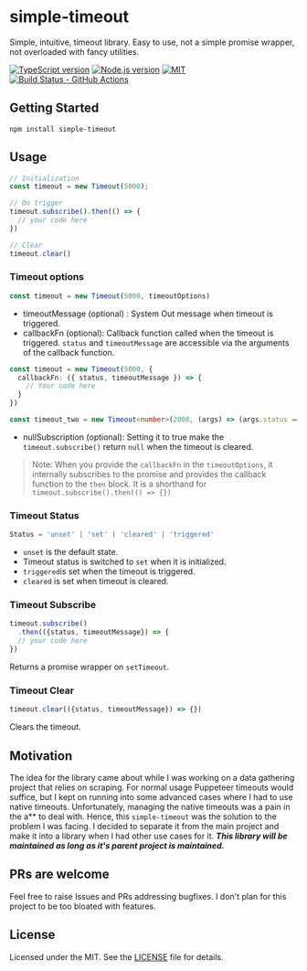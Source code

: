 # simple-timeout

Simple, intuitive, timeout library. Easy to use, not a simple promise wrapper, not overloaded with fancy utilities.

[![TypeScript version][ts-badge]][typescript-4-6]
[![Node.js version][nodejs-badge]][nodejs]
[![MIT][license-badge]][license]
[![Build Status - GitHub Actions][gha-badge]][gha-ci]


## Getting Started

```shell
npm install simple-timeout
```

## Usage

```typescript
// Initialization
const timeout = new Timeout(5000);

// On trigger
timeout.subscribe().then(() => {
  // your code here
})

// Clear
timeout.clear()
```

### Timeout options

```typescript
const timeout = new Timeout(5000, timeoutOptions)
```

- timeoutMessage (optional) : System Out message when timeout is triggered.
- callbackFn (optional): Callback function called when the timeout is triggered. 
  `status` and `timeoutMessage` are accessible via the arguments of the callback function.
```typescript
const timeout = new Timeout(5000, {
  callbackFn: ({ status, timeoutMessage }) => {
    // Your code here
  }
})

const timeout_two = new Timeout<number>(2000, (args) => (args.status === 'triggered') ? 1 : 2);
```
- nullSubscription (optional): Setting it to true make the `timeout.subscribe()` return `null`
    when the timeout is cleared.

> Note: When you provide the `callbackFn` in the `timeoutOptions`,
    it internally subscribes to the promise and provides the callback function to the `then`
    block. It is a shorthand for `timeout.subscribe().then(() => {})`

### Timeout Status

```typescript
Status = 'unset' | 'set' | 'cleared' | 'triggered'
```
- `unset` is the default state.
- Timeout status is switched to `set` when it is initialized.
- `triggered`is set when the timeout is triggered.
- `cleared` is set when timeout is cleared.

### Timeout Subscribe

```typescript
timeout.subscribe()
  .then(({status, timeoutMessage}) => {
  // your code here
})
```
Returns a promise wrapper on `setTimeout`.

### Timeout Clear

```typescript
timeout.clear(({status, timeoutMessage}) => {})
```
Clears the timeout.

## Motivation

The idea for the library came about while I was working on a data gathering project that relies on scraping. For normal usage 
Puppeteer timeouts would suffice, but I kept on running into some advanced cases where I had to use native timeouts. Unfortunately,
managing the native timeouts was a pain in the a** to deal with. Hence, this `simple-timeout` was the solution to the problem I was facing.
I decided to separate it from the main project and make it into a library when I had other use cases for it. ***This library will be maintained
as long as it's parent project is maintained.***

## PRs are welcome
Feel free to raise Issues and PRs addressing bugfixes. I don't plan for this project to be too bloated with features.

## License

Licensed under the MIT. See the [LICENSE](https://github.com/bloodred17/simple-timeout/blob/main/LICENSE) file for details.

[ts-badge]: https://img.shields.io/badge/TypeScript-4.6-blue.svg
[nodejs-badge]: https://img.shields.io/badge/Node.js->=%2016.13-blue.svg
[nodejs]: https://nodejs.org/dist/latest-v14.x/docs/api/
[gha-badge]: https://github.com/jsynowiec/node-typescript-boilerplate/actions/workflows/nodejs.yml/badge.svg
[gha-ci]: https://github.com/jsynowiec/node-typescript-boilerplate/actions/workflows/nodejs.yml
[typescript]: https://www.typescriptlang.org/
[typescript-4-6]: https://devblogs.microsoft.com/typescript/announcing-typescript-4-6/
[license-badge]: https://img.shields.io/badge/license-MIT-blue.svg
[license]: https://github.com/bloodred17/better-timeout/blob/main/LICENSE
[sponsor-badge]: https://img.shields.io/badge/♥-Sponsor-fc0fb5.svg
[jest]: https://facebook.github.io/jest/
[eslint]: https://github.com/eslint/eslint
[wiki-js-tests]: https://github.com/jsynowiec/node-typescript-boilerplate/wiki/Unit-tests-in-plain-JavaScript
[prettier]: https://prettier.io
[volta]: https://volta.sh
[volta-getting-started]: https://docs.volta.sh/guide/getting-started
[volta-tomdale]: https://twitter.com/tomdale/status/1162017336699838467?s=20
[gh-actions]: https://github.com/features/actions
[repo-template-action]: https://github.com/jsynowiec/node-typescript-boilerplate/generate
[esm]: https://developer.mozilla.org/en-US/docs/Web/JavaScript/Guide/Modules
[sindresorhus-esm]: https://gist.github.com/sindresorhus/a39789f98801d908bbc7ff3ecc99d99c
[dynamic-import]: https://v8.dev/features/dynamic-import